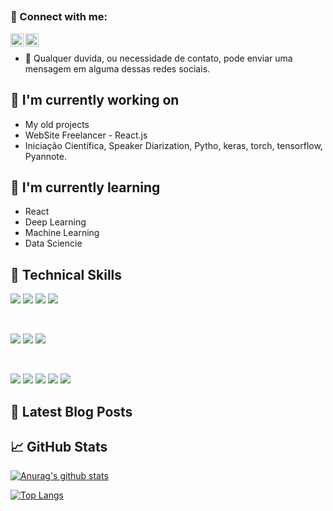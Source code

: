 <p align="center">
</p>

<h3 align="center">
</h3>

<h2 align="center">
</h2> 


### 🤝 Connect with me:

<a href="https://www.linkedin.com/in/gabriel-soares-xavier-41124022a/"><img align="left" src="https://raw.githubusercontent.com/yushi1007/yushi1007/main/images/linkedin.svg" alt="Gabriel Xavier | LinkedIn" width="21px"/></a>
<a href="https://www.instagram.com/gab_sxavier/"><img align="left" src="https://raw.githubusercontent.com/yushi1007/yushi1007/main/images/instagram.svg" alt="Gabriel Xavier | Instagram" width="21px"/></a>
</br>
- 💬 Qualquer duvida, ou necessidade de contato, pode enviar uma mensagem em alguma dessas redes sociais.

## 🔭 I'm currently working on

- My old projects
- WebSite Freelancer - React.js
- Iniciação Científica, Speaker Diarization, Pytho, keras, torch, tensorflow, Pyannote.

## 🌱 I'm currently learning

- React 
- Deep Learning
- Machine Learning
- Data Sciencie  

## 💼 Technical Skills

![](https://img.shields.io/badge/Code-React-informational?style=flat&logo=react&color=61DAFB)
![](https://img.shields.io/badge/Code-JavaScript-informational?style=flat&logo=JavaScript&color=F7DF1E)
![](https://img.shields.io/badge/Code-HTML5-informational?style=flat&logo=HTML5&color=E34F26)
![](https://img.shields.io/badge/Code-PostgreSQL-informational?style=flat&logo=PostgreSQL&color=336791)

</br>

![](https://img.shields.io/badge/Style-Bootstrap-informational?style=flat&logo=Bootstrap&color=7952B3)
![](https://img.shields.io/badge/Style-CSS3-informational?style=flat&logo=CSS3&color=1572B6)
![](https://img.shields.io/badge/Style-styled--components-informational?style=flat&logo=styled-components&color=DB7093)


</br>

![](https://img.shields.io/badge/Tools-Figma-informational?style=flat&logo=Figma&color=F24E1E)
![](https://img.shields.io/badge/Tools-NPM-informational?style=flat&logo=NPM&color=CB3837)
![](https://img.shields.io/badge/Tools-Heroku-informational?style=flat&logo=Heroku&color=430098)
![](https://img.shields.io/badge/Tools-Git-informational?style=flat&logo=Git&color=F05032)
![](https://img.shields.io/badge/Tools-GitHub-informational?style=flat&logo=GitHub&color=181717)

## 📝 Latest Blog Posts



## 📈 GitHub Stats 

[![Anurag's github stats](https://github-readme-stats.vercel.app/api?username=Gabrielk99)](https://github.com/Gabrielk99)

[![Top Langs](https://github-readme-stats.vercel.app/api/top-langs/?username=Gabrielk99&layout=compact)](https://github.com/Gabrielk99)

<!-- [![Visitors](https://visitor-badge.glitch.me/badge?page_id=Gabrielk99.Gabrielk99)](https://www.yushi.dev/) -->

